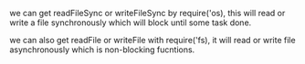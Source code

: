 we can get readFileSync or writeFileSync by require('os), this will read or write a file synchronously which will block until some task done.

we can also get readFile or writeFile with require('fs), it will read or write file asynchronously which is non-blocking fucntions.
